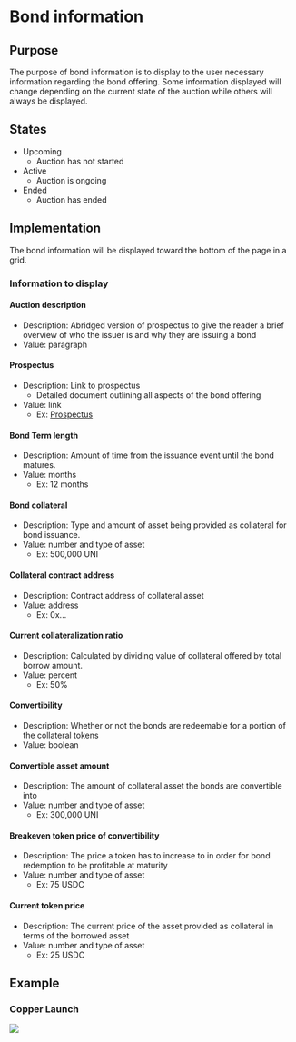# Bond information

## Purpose

The purpose of bond information is to display to the user necessary information regarding the bond offering. Some information displayed will change depending on the current state of the auction while others will always be displayed.

## States

- Upcoming
  - Auction has not started
- Active
  - Auction is ongoing
- Ended
  - Auction has ended

## Implementation

The bond information will be displayed toward the bottom of the page in a grid.

### Information to display

#### Auction description

- Description: Abridged version of prospectus to give the reader a brief overview of who the issuer is and why they are issuing a bond
- Value: paragraph

#### Prospectus

- Description: Link to prospectus
  - Detailed document outlining all aspects of the bond offering
- Value: link
  - Ex: [Prospectus](https://www.sec.gov/Archives/edgar/data/320193/000119312513184506/d527270d424b2.htm)

#### Bond Term length

- Description: Amount of time from the issuance event until the bond matures.
- Value: months
  - Ex: 12 months

#### Bond collateral

- Description: Type and amount of asset being provided as collateral for bond issuance.
- Value: number and type of asset
  - Ex: 500,000 UNI

#### Collateral contract address

- Description: Contract address of collateral asset
- Value: address
  - Ex: 0x...

#### Current collateralization ratio

- Description: Calculated by dividing value of collateral offered by total borrow amount.
- Value: percent
  - Ex: 50%

#### Convertibility

- Description: Whether or not the bonds are redeemable for a portion of the collateral tokens
- Value: boolean

#### Convertible asset amount

- Description: The amount of collateral asset the bonds are convertible into
- Value: number and type of asset
  - Ex: 300,000 UNI

#### Breakeven token price of convertibility

- Description: The price a token has to increase to in order for bond redemption to be profitable at maturity
- Value: number and type of asset
  - Ex: 75 USDC

#### Current token price

- Description: The current price of the asset provided as collateral in terms of the borrowed asset
- Value: number and type of asset
  - Ex: 25 USDC

## Example

### Copper Launch

![](../../../assets/copper/bond_details.png)
